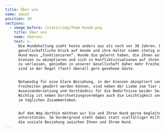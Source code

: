 ```yaml
---
title: Über uns
name: about
position: 20
sections:
  - image_before: /static/img/Team Hunde.png
    title: Über uns
    name: überuns
    text: >-
      Die Hundehaltung sieht heute anders aus als noch vor 30 Jahren. Der
      gesellschaftliche Druck auf Hunde und ihre Halter nimmt stetig zu und der
      Hund muss „funktionieren“. Hunde die gelernt haben, die ihnen aufgezeigten
      Grenzen zu akzeptieren und sich in Konfliktsituationen auf ihren Menschen
      zu verlassen, genießen in unserer Gesellschaft daher mehr Freiheiten und
      sind in der Regel (fast) überall gern gesehene Gäste.


      Notwendig für eine klare Beziehung, in der Grenzen akzeptiert und
      Freiheiten gewährt werden können, sind neben der Liebe zum Tier auch
      Auseinandersetzung und Verständnis für die Bedürfnisse beider Seiten.
      Wichtig ist neben Durchsetzungsvermögen auch die Leichtigkeit und Freude
      im täglichen Zusammenleben. 


      Auf dem Weg dorthin möchten wir Sie und Ihren Hund gerne begleiten und
      unterstützen. Im Vordergrund steht dabei statt vielfältiger Hilfsmittel,
      die soziale Beziehung zwischen Ihnen und Ihrem Hund.
---
```


